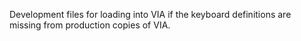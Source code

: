 Development files for loading into VIA if the keyboard definitions are missing from production copies of VIA.